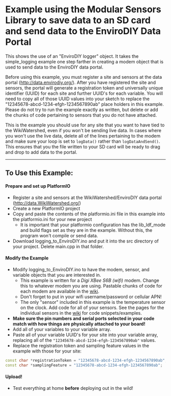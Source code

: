 # Example using the Modular Sensors Library to save data to an SD card and send data to the EnviroDIY Data Portal

This shows the use of an "EnviroDIY logger" object.  It takes the simple_logging example one step farther in creating a modem object that is used to send data to the EnviroDIY data portal.

Before using this example, you must register a site and sensors at the data portal (http://data.envirodiy.org/).  After you have registered the site and sensors, the portal will generate a registration token and universally unique identifier (UUID) for each site and further UUID's for each variable.  You will need to copy all of those UUID values into your sketch to replace the "12345678-abcd-1234-efgh-1234567890ab" place holders in this example.  Please do not try to run the example exactly as written, but delete or add the chunks of code pertaining to sensors that you do not have attached.

This is the example you should use for any site that you want to have tied to the WikiWatershed, even if you won't be sending live data.  In cases where you won't use the live data, delete all of the lines pertaining to the modem and make sure your loop is set to ```logData()``` rather than ```logDataAndSend()```.  This ensures that you the file written to your SD card will be ready to drag and drop to add data to the portal.

_______

## To Use this Example:

#### Prepare and set up PlatformIO
- Register a site and sensors at the WikiWatershed/EnviroDIY data portal (http://data.WikiWatershed.org/)
- Create a new PlatformIO project
- Copy and paste the contents of the platformio.ini file in this example into the platformio.ini for your new project
    - It is important that your platformio configuration has the lib_ldf_mode and build flags set as they are in the example.  Without this, the program won't compile or send data.
- Download logging_to_EnviroDIY.ino and put it into the src directory of your project.  Delete main.cpp in that folder.

#### Modify the Example
- Modify logging_to_EnviroDIY.ino to have the modem, sensor, and variable objects that you are interested in.
    - This example is written for a _Digi XBee S6B (wifi)_ modem.  Change this to whatever modem you are using.  Pastable chunks of code for each modem are available in the [wiki](https://github.com/EnviroDIY/ModularSensors/wiki/Home).
    - Don't forget to put in your wifi username/password or cellular APN!
    - The only "sensor" included in this example is the temperature sensor on the clock.  Add code for all of your sensors.  See the pages for the individual sensors in the [wiki](https://github.com/EnviroDIY/ModularSensors/wiki/Home) for code snippets/examples.
- **Make sure the pin numbers and serial ports selected in your code match with how things are physically attached to your board!**
- Add all of your variables to your variable array.
- Paste all of your variable UUID's for your site into your variable array, replacing all of the ```"12345678-abcd-1234-efgh-1234567890ab"``` values.
- Replace the registration token and sampling feature values in the example with those for your site:

```cpp
const char *registrationToken = "12345678-abcd-1234-efgh-1234567890ab";   // Device registration token
const char *samplingFeature = "12345678-abcd-1234-efgh-1234567890ab";     // Sampling feature UUID
```

#### Upload!
- Test everything at home **before** deploying out in the wild!
